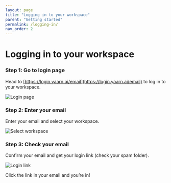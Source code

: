```yaml
---
layout: page
title: "Logging in to your workspace"
parent: "Getting started"
permalink: /logging-in/
nav_order: 2
---
```


# Logging in to your workspace

### Step 1: Go to login page

Head to [https://login.yaarn.ai/email](https://login.yaarn.ai/email) to log in to your workspace.

![Login page](/assets/images/images/log-in.png)

### Step 2: Enter your email

Enter your email and select your workspace.

![Select workspace](/assets/images/images/select-workspace.png)

### Step 3: Check your email

Confirm your email and get your login link (check your spam folder).

![Login link](/assets/images/images/login-link.png)

Click the link in your email and you’re in!

